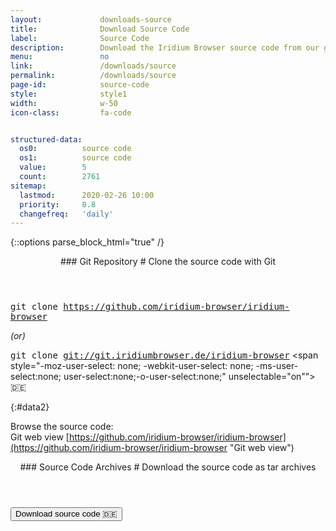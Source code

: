 ```yaml
---
layout:				downloads-source
title:				Download Source Code
label:				Source Code
description:		Download the Iridium Browser source code from our git repository using the command line or simply download the tar.gz file.
menu:				no
link:				/downloads/source
permalink:			/downloads/source
page-id:			source-code
style:				style1
width:				w-50
icon-class:			fa-code


structured-data:
  os0:			source code
  os1:			source code
  value:		5
  count:		2761
sitemap:
  lastmod:		2020-02-26 10:00
  priority:		0.8
  changefreq:	'daily'
---
```


{::options parse_block_html="true" /}
<div class="icon os fa-code-fork"></div>
<header>
### Git Repository #
Clone the source code with Git
</header>

<tt>git clone <a href="https://github.com/iridium-browser/iridium-browser">https://github.com/iridium-browser/iridium-browser</a></tt>
	
<i>(or)</i>

<tt>git clone <a href="git://git.iridiumbrowser.de/iridium-browser">git://git.iridiumbrowser.de/iridium-browser</a></tt> <span style="-moz-user-select: none; -webkit-user-select: none; -ms-user-select:none; user-select:none;-o-user-select:none;" unselectable="on"">&#x1f1e9;&#x1f1ea;</span>

{:#data2}

Browse the source code:<br/>
Git web view  [https://github.com/iridium-browser/iridium-browser](https://github.com/iridium-browser/iridium-browser "Git web view")

<div class="icon os fa-file-code-o"></div>
<header>
### Source Code Archives #
Download the source code as tar archives
</header>
<form action="https://downloads.iridiumbrowser.de/source">
<button type="submit" title="Download source code" class="button download">Download source code &#x1f1e9;&#x1f1ea;</button>
</form>